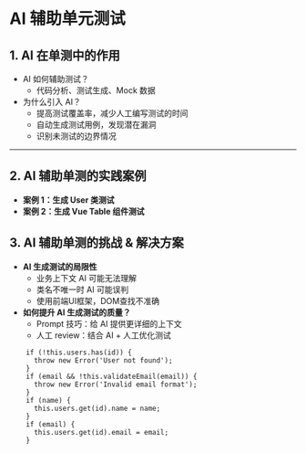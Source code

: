 # **AI 辅助单元测试**

## **1. AI 在单测中的作用**
- AI 如何辅助测试？
  - 代码分析、测试生成、Mock 数据
- 为什么引入 AI？
  - 提高测试覆盖率，减少人工编写测试的时间
  - 自动生成测试用例，发现潜在漏洞
  - 识别未测试的边界情况

---

## **2. AI 辅助单测的实践案例**
- **案例 1：生成 User 类测试**
- **案例 2：生成 Vue Table 组件测试**


## **3. AI 辅助单测的挑战 & 解决方案**
- **AI 生成测试的局限性**
  - 业务上下文 AI 可能无法理解
  - 类名不唯一时 AI 可能误判
  - 使用前端UI框架，DOM查找不准确
- **如何提升 AI 生成测试的质量？**
  - Prompt 技巧：给 AI 提供更详细的上下文
  - 人工 review：结合 AI + 人工优化测试


<!-- 
Stmts: 语句覆盖率
Branch: 分支覆盖率
Funcs: 函数覆盖率
Lines: 行覆盖率
Uncovered Line #s: 未覆盖的代码行数
 -->



```
    if (!this.users.has(id)) {
      throw new Error('User not found');
    }
    if (email && !this.validateEmail(email)) {
      throw new Error('Invalid email format');
    }
    if (name) {
      this.users.get(id).name = name;
    }
    if (email) {
      this.users.get(id).email = email;
    }
```
